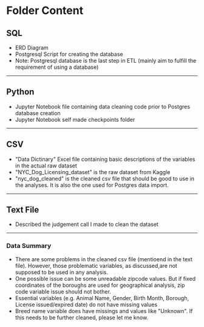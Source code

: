 # Folder Content
## SQL
- ERD Diagram
- Postgresql Script for creating the database
- Note: Postgresql database is the last step in ETL (mainly aim to fulfill the requirement of using a database)
*** 
## Python
- Jupyter Notebook file containing data cleaning code prior to Postgres database creation
- Jupyter Notebook self made checkpoints folder
***
## CSV
- "Data Dictinary" Excel file containing basic descriptions of the variables in the actual raw dataset
- "NYC_Dog_Licensing_dataset" is the raw dataset from Kaggle
- "nyc_dog_cleaned" is the cleaned csv file that should be good to use in the analyses. It is also the one used for Postgres data import.
***
## Text File
- Described the judgement call I made to clean the dataset
***
### Data Summary
- There are some problems in the cleaned csv file (mentioend in the text file). However, those problematic variables, as discussed,are not supposed to be used in any analysis. 
- One possible issue can be some unreadable zipcode values. But if fixed coordinates of the boroughs are used for geographical analysis, zip code variable issue should not bother.
- Essential variables (e.g. Animal Name, Gender, Birth Month, Borough, License issued/expired date) do not have missing values
- Breed name variable does have missings and values like "Unknown". If this needs to be further cleaned, please let me know.
